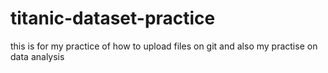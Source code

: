 # titanic-dataset-practice
this is for my practice of how to upload files on git
and also my practise on data analysis
